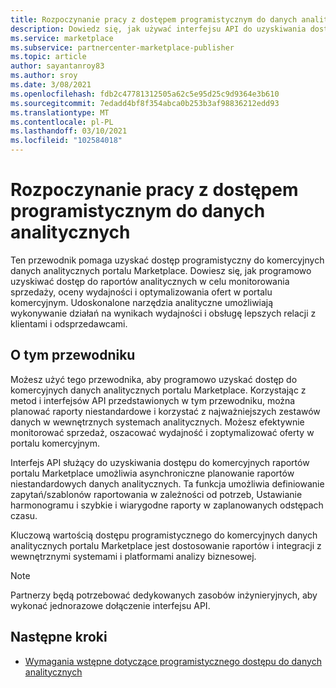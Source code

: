 ```yaml
---
title: Rozpoczynanie pracy z dostępem programistycznym do danych analitycznych
description: Dowiedz się, jak używać interfejsu API do uzyskiwania dostępu do komercyjnych danych analitycznych portalu Marketplace.
ms.service: marketplace
ms.subservice: partnercenter-marketplace-publisher
ms.topic: article
author: sayantanroy83
ms.author: sroy
ms.date: 3/08/2021
ms.openlocfilehash: fdb2c47781312505a62c5e95d25c9d9364e3b610
ms.sourcegitcommit: 7edadd4bf8f354abca0b253b3af98836212edd93
ms.translationtype: MT
ms.contentlocale: pl-PL
ms.lasthandoff: 03/10/2021
ms.locfileid: "102584018"
---
```

# <a name="get-started-with-programmatic-access-to-analytics-data"></a>Rozpoczynanie pracy z dostępem programistycznym do danych analitycznych

Ten przewodnik pomaga uzyskać dostęp programistyczny do komercyjnych danych analitycznych portalu Marketplace. Dowiesz się, jak programowo uzyskiwać dostęp do raportów analitycznych w celu monitorowania sprzedaży, oceny wydajności i optymalizowania ofert w portalu komercyjnym. Udoskonalone narzędzia analityczne umożliwiają wykonywanie działań na wynikach wydajności i obsługę lepszych relacji z klientami i odsprzedawcami.

## <a name="about-this-guide"></a>O tym przewodniku

Możesz użyć tego przewodnika, aby programowo uzyskać dostęp do komercyjnych danych analitycznych portalu Marketplace. Korzystając z metod i interfejsów API przedstawionych w tym przewodniku, można planować raporty niestandardowe i korzystać z najważniejszych zestawów danych w wewnętrznych systemach analitycznych. Możesz efektywnie monitorować sprzedaż, oszacować wydajność i zoptymalizować oferty w portalu komercyjnym.

Interfejs API służący do uzyskiwania dostępu do komercyjnych raportów portalu Marketplace umożliwia asynchroniczne planowanie raportów niestandardowych danych analitycznych. Ta funkcja umożliwia definiowanie zapytań/szablonów raportowania w zależności od potrzeb, Ustawianie harmonogramu i szybkie i wiarygodne raporty w zaplanowanych odstępach czasu.

Kluczową wartością dostępu programistycznego do komercyjnych danych analitycznych portalu Marketplace jest dostosowanie raportów i integracji z wewnętrznymi systemami i platformami analizy biznesowej.

> [!NOTE]
> Partnerzy będą potrzebować dedykowanych zasobów inżynieryjnych, aby wykonać jednorazowe dołączenie interfejsu API.

## <a name="next-steps"></a>Następne kroki

- [Wymagania wstępne dotyczące programistycznego dostępu do danych analitycznych](analytics-prerequisites.md)
